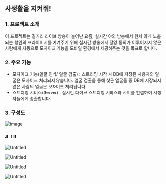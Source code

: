 사생활을 지켜줘!
-----------------
### 1. 프로젝트 소개
이 프로젝트는 길거리 라이브 방송이 늘어난 요즘, 실시간 야외 방송에서 원치 않게 노춛되는 행인의 프라이버시를 지켜주기 위해 
실시간 방송에서 촬영 동의가 이루어지지 않은 사람에게 자동으로 모자이크 기능을 모바일 환경에서 제공해주는 것을 목표로 합니다.

### 2. 주요 기능
+ 모자이크 기능(얼굴 인식/ 얼굴 검출) : 스트리밍 시작 시 DB에 저장된 사용자의 얼굴은 모자이크 처리되지 않습니다. 얼굴 검출을 
통해 찾은 얼굴들 중 DB에 저장되지 않은 사람의 얼굴은 모자이크 처리됩니다.
+ 스트리밍 서비스(Server) : 실시간 라이브 스트리밍 서비스와 서버를 연결하여 시청자들에게 송출합니다.

### 3. 구성도
![image](https://user-images.githubusercontent.com/99049141/191550883-2192299d-df28-4205-b41d-d1ce247e1c5c.png)


### 4. UI
![Untitled](https://s3-us-west-2.amazonaws.com/secure.notion-static.com/2e1cb10c-0359-4fed-b49f-6ecd9e399805/Untitled.png)

![Untitled](https://s3-us-west-2.amazonaws.com/secure.notion-static.com/aabbe976-8290-4882-9708-452780c3b801/Untitled.png)

![Untitled](https://s3-us-west-2.amazonaws.com/secure.notion-static.com/89570102-8185-4431-9be2-c89f9c202536/Untitled.png)

![Untitled](https://s3-us-west-2.amazonaws.com/secure.notion-static.com/dab61abf-882f-49d8-9713-94a33e11f8d3/Untitled.png)
